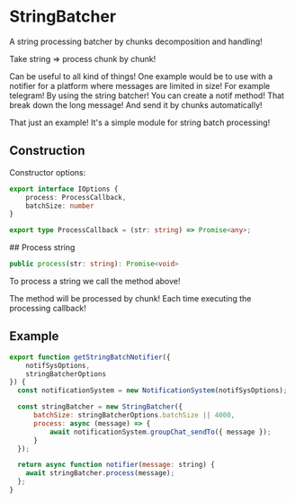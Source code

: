 # StringBatcher

A string processing batcher by chunks decomposition and handling!

Take string => process chunk by chunk!

Can be useful to all kind of things! One example would be to use with a notifier for a platform where messages are limited in size! For example telegram! By using the string batcher! You can create a notif method! That break down the long message! And send it by chunks automatically!

That just an example! It's a simple module for string batch processing!

## Construction

Constructor options:

```ts
export interface IOptions {
    process: ProcessCallback,
    batchSize: number
}

export type ProcessCallback = (str: string) => Promise<any>;
```

## Process string

```ts
public process(str: string): Promise<void>
```

To process a string we call the method above!

The method will be processed by chunk! Each time executing the processing callback!

## Example

```js
export function getStringBatchNotifier({
    notifSysOptions,
    stringBatcherOptions
}) {
  const notificationSystem = new NotificationSystem(notifSysOptions);

  const stringBatcher = new StringBatcher({
      batchSize: stringBatcherOptions.batchSize || 4000,
      process: async (message) => {
          await notificationSystem.groupChat_sendTo({ message });
      }
  });

  return async function notifier(message: string) {
    await stringBatcher.process(message);
  };
}
```
